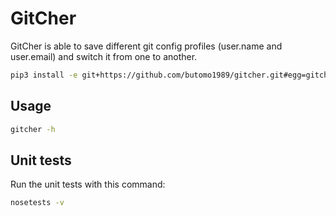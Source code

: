 GitCher
=======
GitCher is able to save different git config profiles (user.name and user.email) and switch it from one to another.

```bash
pip3 install -e git+https://github.com/butomo1989/gitcher.git#egg=gitcher
```

Usage
-----

```bash
gitcher -h
```

Unit tests
----------

Run the unit tests with this command:

```bash
nosetests -v
```

